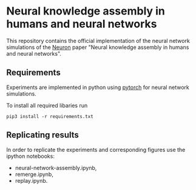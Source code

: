 # Neural knowledge assembly in humans and neural networks

This repository contains the official implementation of the neural network simulations of the [Neuron](https://www.cell.com/neuron/home) paper "Neural knowledge assembly in humans and neural networks".


## Requirements

Experiments are implemented in python using [pytorch](https://pytorch.org/) for neural network simulations.

To install all required libaries run

```setup
pip3 install -r requirements.txt
```

## Replicating results

In order to replicate the experiments and corresponding figures use the ipython notebooks:
- neural-network-assembly.ipynb,
- remerge.ipynb,
- replay.ipynb.

